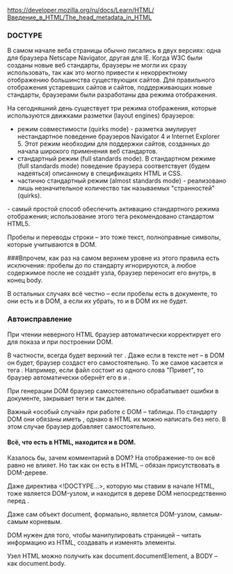 https://developer.mozilla.org/ru/docs/Learn/HTML/Введение_в_HTML/The_head_metadata_in_HTML  

### DOCTYPE
В самом начале веба страницы обычно писались в двух версиях: одна для браузера Netscape Navigator, другая для IE. Когда W3C были созданы новые веб стандарты, браузеры не могли их сразу использовать, так как это могло привести к некорректному отображению большинства существующих сайтов. Для правильного отображения устаревших сайтов и сайтов, поддерживающих новые стандарты, браузерами были разработаны два режима отображения.

На сегодняшний день существует три режима отображения, которые используются движками разметки (layout engines) браузеров:  
 * режим совместимости (quirks mode) - разметка эмулирует нестандартное поведение браузеров Navigator 4 и Internet Explorer 5. Этот режим необходим для поддержки сайтов, созданных до начала широкого применения веб стандартов.
 * стандартный режим (full standards mode). В стандартном режиме (full standards mode) поведение браузера соответствует (будем надеяться) описанному в спецификациях HTML и CSS.
 * частично стандартный режим (almost standards mode) - реализовано лишь незначительное количество так называемых "странностей" (quirks).

<!DOCTYPE html> - самый простой способ обеспечить активацию стандартного режима отображения; использование этого тега рекомендовано стандартом HTML5.

Пробелы и переводы строки – это тоже текст, полноправные символы, которые учитываются в DOM.

###Впрочем, как раз на самом верхнем уровне из этого правила есть исключения: пробелы до <head> по стандарту игнорируются, а любое содержимое после </body> не создаёт узла, браузер переносит его внутрь, в конец body.

В остальных случаях всё честно – если пробелы есть в документе, то они есть и в DOM, а если их убрать, то и в DOM их не будет.

### Автоисправление
При чтении неверного HTML браузер автоматически корректирует его для показа и при построении DOM.

В частности, всегда будет верхний тег <html>. Даже если в тексте нет – в DOM он будет, браузер создаст его самостоятельно. То же самое касается и тега <body>. Например, если файл состоит из одного слова "Привет", то браузер автоматически обернёт его в <html> и <body>.

При генерации DOM браузер самостоятельно обрабатывает ошибки в документе, закрывает теги и так далее.

Важный «особый случай» при работе с DOM – таблицы. По стандарту DOM они обязаны иметь <tbody>, однако в HTML их можно написать без него. В этом случае браузер добавляет <tbody> самостоятельно.

#### Всё, что есть в HTML, находится и в DOM.
Казалось бы, зачем комментарий в DOM? На отображение-то он всё равно не влияет. Но так как он есть в HTML – обязан присутствовать в DOM-дереве.

Даже директива <!DOCTYPE...>, которую мы ставим в начале HTML, тоже является DOM-узлом, и находится в дереве DOM непосредственно перед <html>.

Даже сам объект document, формально, является DOM-узлом, самым-самым корневым.

DOM нужен для того, чтобы манипулировать страницей – читать информацию из HTML, создавать и изменять элементы.

Узел HTML можно получить как document.documentElement, а BODY – как document.body.

### <title>
Определяет заголовок документа, отображаемый в строке заголовка браузера или на вкладке страницы. Данный тег может содержать только текст, **любые теги, содержащиеся внутри, игнорируются**.

Содержимое элемента <title> используется и в других местах. Например, при добавлении страницы в избранное, текст из <title> предлагается в качестве названия закладки.

### meta
Метаданные — данные, которые описывают данные.  

meta charset="utf-8" - в этом элементе указана кодировка документа  

У элементов **meta** часто есть атрибуты name и content:
 - name — тип элемента, то есть какие именно метаданные он содержит.
 - content — сами метаданные.

Краткое описание meta name="description=" content="..." содержимого страницы учитывается поисковыми системами при совпадении ключевых слов. Такое называют поисковой оптимизацией, или SEO.

### link
У него есть два атрибута:
 - rel="stylesheet" показывает, что мы указываем стиль документа
 - в href указан путь к файлу

link rel="stylesheet" href="my-css-file.css"

Элемент <script> не обязательно находится в заголовке — на самом деле лучше поместить его в самом конце страницы, прямо перед закрывающем тегом body. Так браузер сначала отобразит саму страницу, а уже затем загрузит и запустит скрипт — иначе скрипт может обратиться к ещё не созданному элементу страницы и сломаться.

Наконец, на странице можно (и нужно) указать используемый язык. Это делают через атрибут lang открывающего тега HTML.

                                                <html lang="en-US">

Это очень полезная информация. Поисковые системы используют её, чтобы эффективнее индексировать страницы — например, показывать их пользователям, использующим этот язык. Скринридеры — программы, читающие страницы вслух для незрячим людям — настраивают своё произношение по этим данным.

### Создание гиперссылок  
https://developer.mozilla.org/en-US/docs/Learn/HTML/Introduction_to_HTML/Creating_hyperlinks  

Ссылки содержат атрибуты:
 - href - который будет содержать веб-адрес, на который вы хотите указать ссылку.
 - title - предназначен для хранения полезной информации о ссылке. Описание из атрибута title отображается только при наведении курсора.  

Можно превратить любой элемент в ссылку, даже блочный элемент. Если у вас есть изображение, которые вы хотели бы превратить в ссылку, вы можете просто поместить изображение между тегами <a></a>.

### img
атрибуты:
 - src - путь к изображению
 - alt - альтернативный текст, используется если картинка не показывается по какой-то из причин, или при работе скринридера.
 - width, height - задаются размеры изображения

                                    <img src="images/dinosaur.jpg"
                                        alt="The head and torso of a dinosaur skeleton;
                                              it has a large head with long sharp teeth"
                                        width="400"
                                        height="341"
                                        title="A T-Rex on display in the Manchester University Museum"
                                    >

                                    